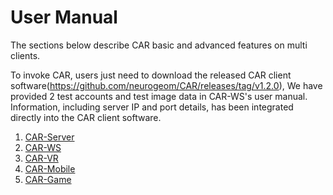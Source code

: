 # User Manual

The sections below describe CAR basic and advanced features on multi clients.

To invoke CAR, users just need to download the released CAR client software(https://github.com/neurogeom/CAR/releases/tag/v1.2.0), We have provided 2 test accounts and test image data in CAR-WS's user manual. Information, including server IP and port details, has been integrated directly into the CAR client software. 

1. [CAR-Server](./docs/1-CAR-Server.md)
2. [CAR-WS](./docs/2-CAR-WS.md)
3. [CAR-VR](./docs/3-CAR-VR.md)
4. [CAR-Mobile](./docs/4-CAR-Mobile.md)
5. [CAR-Game](./docs/5-CAR-Game.md)
